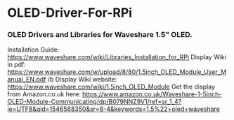 # OLED-Driver-For-RPi

### OLED Drivers and Libraries for Waveshare 1.5" OLED.
Installation Guide: https://www.waveshare.com/wiki/Libraries_Installation_for_RPi
Display Wiki in pdf: https://www.waveshare.com/w/upload/8/80/1.5inch_OLED_Module_User_Manual_EN.pdf /b
Display Wiki website: https://www.waveshare.com/wiki/1.5inch_OLED_Module
Get the display from Amazon.co.uk here: https://www.amazon.co.uk/Waveshare-1-5inch-OLED-Module-Communicating/dp/B079NNZ9V1/ref=sr_1_4?ie=UTF8&qid=1546588350&sr=8-4&keywords=1.5%22+oled+waveshare
